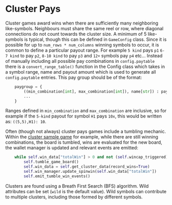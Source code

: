 # Cluster Pays

Cluster games award wins when there are sufficiently many neighboring like-symbols. Neighbours must share the same reel or row, where diagonal connections do not count towards the cluster size. A minimum of 5 like-symbols is typical, though this can be defined in `GameConfig` class. Since it is possible for up to `num_rows * num_columns` winning symbols to occur, it is common to define a particular payout range. For example `5 kind` pays `p1` `6-7 kind` to pay `p2`, `8-10 kind` to pay `p3` and `12+` symbols pay `p4` etc... Instead of manually including all possible pay combinations in `config.paytable` there is a `convert_range_table()` function in the Config class which takes in a symbol range, name and payout amount which is used to generate all `config.paytable` entries. This pay group should be of the format:

```python
    paygroup = {
        ((min_combination[int], max_combination[int]), name[str]) : payout[float],
        ...
    }

```

Ranges defined in `min_combination` and `max_combination` are inclusive, so for example if the `5-kind` payout for symbol `H1` pays `10x`, this would be written as: `((5,5),H1): 10`.

Often (though not always) cluster pays games include a tumbling mechanic. Within the [cluster sample game](../sample_section/sample_games.md) for example, while there are still winning combinations, the board is tumbled, wins are evaluated for the new board, the wallet manager is updated and relevant events are emitted:

```python
    while self.win_data["totalWin"] > 0 and not (self.wincap_triggered):
        self.tumble_game_board()
        self.win_data = self.get_cluster_data(record_wins=True)
        self.win_manager.update_spinwin(self.win_data["totalWin"])
        self.emit_tumble_win_events()
```

Clusters are found using a Breath First Search (BFS) algorithm. Wild attributes can be set (`wild` is the default value). Wild symbols can contribute to multiple clusters, including those formed by different symbols.

